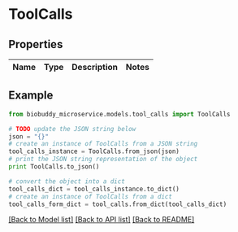 # ToolCalls


## Properties

Name | Type | Description | Notes
------------ | ------------- | ------------- | -------------

## Example

```python
from biobuddy_microservice.models.tool_calls import ToolCalls

# TODO update the JSON string below
json = "{}"
# create an instance of ToolCalls from a JSON string
tool_calls_instance = ToolCalls.from_json(json)
# print the JSON string representation of the object
print ToolCalls.to_json()

# convert the object into a dict
tool_calls_dict = tool_calls_instance.to_dict()
# create an instance of ToolCalls from a dict
tool_calls_form_dict = tool_calls.from_dict(tool_calls_dict)
```
[[Back to Model list]](../README.md#documentation-for-models) [[Back to API list]](../README.md#documentation-for-api-endpoints) [[Back to README]](../README.md)


